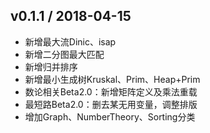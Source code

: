 ## v0.1.1 / 2018-04-15

* 新增最大流Dinic、isap
* 新增二分图最大匹配
* 新增归并排序
* 新增最小生成树Kruskal、Prim、Heap+Prim
* 数论相关Beta2.0：新增矩阵定义及乘法重载
* 最短路Beta2.0：删去某无用变量，调整排版
* 增加Graph、NumberTheory、Sorting分类

